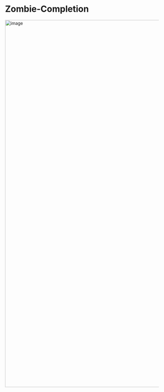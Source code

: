 # Zombie-Completion
<img width="1919" height="1199" alt="image" src="https://github.com/user-attachments/assets/60c5bfcc-b5b6-4ad8-b047-b77ee7576a1a" />
